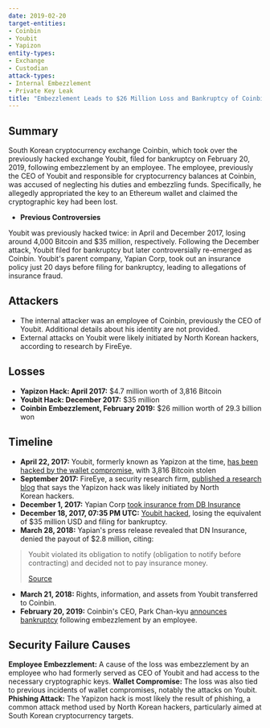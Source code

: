 ```yaml
---
date: 2019-02-20
target-entities:
- Coinbin
- Youbit
- Yapizon
entity-types:
- Exchange
- Custodian
attack-types:
- Internal Embezzlement
- Private Key Leak
title: "Embezzlement Leads to $26 Million Loss and Bankruptcy of Coinbin Exchange"
---
```


## Summary

South Korean cryptocurrency exchange Coinbin, which took over the previously hacked exchange Youbit, filed for bankruptcy on February 20, 2019, following embezzlement by an employee. The employee, previously the CEO of Youbit and responsible for cryptocurrency balances at Coinbin, was accused of neglecting his duties and embezzling funds. Specifically, he allegedly appropriated the key to an Ethereum wallet and claimed the cryptographic key had been lost.

- **Previous Controversies**

Youbit was previously hacked twice: in April and December 2017, losing around 4,000 Bitcoin and $35 million, respectively. Following the December attack, Youbit filed for bankruptcy but later controversially re-emerged as Coinbin. Youbit's parent company, Yapian Corp, took out an insurance policy just 20 days before filing for bankruptcy, leading to allegations of insurance fraud.

## Attackers

- The internal attacker was an employee of Coinbin, previously the CEO of Youbit. Additional details about his identity are not provided. 
- External attacks on Youbit were likely initiated by North Korean hackers, according to research by FireEye.

## Losses

- **Yapizon Hack: April 2017:** $4.7 million worth of 3,816 Bitcoin
- **Youbit Hack: December 2017:** $35 million
- **Coinbin Embezzlement, February 2019:** $26 million worth of 29.3 billion won

## Timeline

- **April 22, 2017:** Youbit, formerly known as Yapizon at the time, [has been hacked by the wallet compromise](https://news.bitcoin.com/hacked-korean-bitcoin-exchange-yapizon-offers-ious/), with 3,816 Bitcoin stolen
- **September 2017:** FireEye, a security research firm, [published a research blog](https://web.archive.org/web/20170912002752/https://www.fireeye.com/blog/threat-research/2017/09/north-korea-interested-in-bitcoin.html) that says the Yapizon hack was likely initiated by North Korean hackers.
- **December 1, 2017:** Yapian Corp [took insurance from DB Insurance](https://thecurrencyanalytics.com/altcoins/hacked-south-korean-exchange-youbit-re-emerges-lawsuits-519.php)
- **December 18, 2017, 07:35 PM UTC:** [Youbit hacked](https://www.reuters.com/article/us-bitcoin-exchange-southkorea/south-korean-cryptocurrency-exchange-to-file-for-bankruptcy-after-hacking-idUSKBN1ED0NJ), losing the equivalent of $35 million USD and filing for bankruptcy.
- **March 28, 2018:** Yapian's press release revealed that DN Insurance, denied the payout of $2.8 million, citing:
> Youbit violated its obligation to notify (obligation to notify before contracting) and decided not to pay insurance money.
> 
> [Source](https://www-yna-co-kr.translate.goog/view/AKR20180328120300002?_x_tr_sl=auto&_x_tr_tl=en&_x_tr_hl=en)
- **March 21, 2018:** Rights, information, and assets from Youbit transferred to Coinbin.
- **February 20, 2019:** Coinbin's CEO, Park Chan-kyu [announces bankruptcy](https://finance.yahoo.com/news/embezzlement-26-million-loss-bankrupts-190157032.html) following embezzlement by an employee.

## Security Failure Causes
**Employee Embezzlement:** A cause of the loss was embezzlement by an employee who had formerly served as CEO of Youbit and had access to the necessary cryptographic keys.
**Wallet Compromise:** The loss was also tied to previous incidents of wallet compromises, notably the attacks on Youbit.
**Phishing Attack:** The Yapizon hack is most likely the result of phishing, a common attack method used by North Korean hackers, particularly aimed at South Korean cryptocurrency targets.